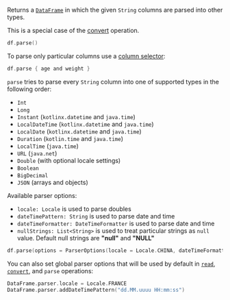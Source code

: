 [//]: # (title: parse)
<!---IMPORT org.jetbrains.kotlinx.dataframe.samples.api.Modify-->

Returns a [`DataFrame`](DataFrame.md) in which the given `String` columns are parsed into other types.

This is a special case of the [convert](convert.md) operation.

<!---FUN parseAll-->

```kotlin
df.parse()
```

<!---END-->

To parse only particular columns use a [column selector](ColumnSelectors.md):

<!---FUN parseSome-->

```kotlin
df.parse { age and weight }
```

<dataFrame src="org.jetbrains.kotlinx.dataframe.samples.api.Modify.parseSome.html"/>
<!---END-->

`parse` tries to parse every `String` column into one of supported types in the following order:
* `Int`
* `Long`
* `Instant` (`kotlinx.datetime` and `java.time`)
* `LocalDateTime` (`kotlinx.datetime` and `java.time`)
* `LocalDate` (`kotlinx.datetime` and `java.time`)
* `Duration` (`kotlin.time` and `java.time`)
* `LocalTime` (`java.time`)
* `URL` (`java.net`)
* `Double` (with optional locale settings)
* `Boolean`
* `BigDecimal`
* `JSON` (arrays and objects)

Available parser options:
* `locale: Locale` is used to parse doubles
* `dateTimePattern: String` is used to parse date and time
* `dateTimeFormatter: DateTimeFormatter` is used to parse date and time
* `nullStrings: List<String>` is used to treat particular strings as `null` value. Default null strings are **"null"** and **"NULL"**

<!---FUN parseWithOptions-->

```kotlin
df.parse(options = ParserOptions(locale = Locale.CHINA, dateTimeFormatter = DateTimeFormatter.ISO_WEEK_DATE))
```

<!---END-->

You can also set global parser options that will be used by default in [`read`](read.md), [`convert`](convert.md),
and `parse` operations:

<!---FUN globalParserOptions-->

```kotlin
DataFrame.parser.locale = Locale.FRANCE
DataFrame.parser.addDateTimePattern("dd.MM.uuuu HH:mm:ss")
```

<!---END-->
